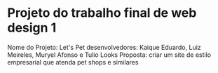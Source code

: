 # Projeto do trabalho final de web design 1
Nome do Projeto: Let's Pet
desenvolvedores: Kaique Eduardo, Luiz Meireles, Muryel Afonso e Tulio Looks
Proposta: criar um site de estilo empresarial que atenda pet shops e similares
